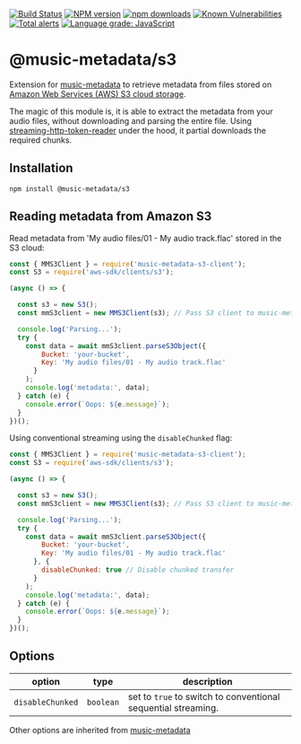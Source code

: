 [![Build Status](https://travis-ci.org/Borewit/music-metadata-s3.svg?branch=master)](https://travis-ci.org/Borewit/music-metadata-s3)
[![NPM version](https://img.shields.io/npm/v/@music-metadata/s3.svg)](https://npmjs.org/package/@music-metadata/s3)
[![npm downloads](https://img.shields.io/npm/dm/@music-metadata/s3.svg)](https://npmcharts.com/compare/streaming-http-token-reader,@music-metadata/s3?start=300)
[![Known Vulnerabilities](https://snyk.io/test/github/Borewit/music-metadata-s3/badge.svg?targetFile=package.json)](https://snyk.io/test/github/Borewit/music-metadata-s3?targetFile=package.json)
[![Total alerts](https://img.shields.io/lgtm/alerts/g/Borewit/music-metadata-s3.svg?logo=lgtm&logoWidth=18)](https://lgtm.com/projects/g/Borewit/music-metadata-s3/alerts/)
[![Language grade: JavaScript](https://img.shields.io/lgtm/grade/javascript/g/Borewit/music-metadata-s3.svg?logo=lgtm&logoWidth=18)](https://lgtm.com/projects/g/Borewit/music-metadata-s3/context:javascript)

# @music-metadata/s3
Extension for [music-metadata](https://github.com/Borewit/music-metadata) to retrieve metadata from files stored on [Amazon Web Services (AWS) S3 cloud storage](https://docs.aws.amazon.com/AmazonS3/latest/dev/Welcome.html).

The magic of this module is, it is able to extract the metadata from your audio files, without downloading and parsing the entire file.
Using [streaming-http-token-reader](https://github.com/Borewit/streaming-http-token-reader) under the hood, it partial downloads the required chunks.

## Installation
```shell script
npm install @music-metadata/s3
```

## Reading metadata from Amazon S3 

Read metadata from 'My audio files/01 - My audio track.flac' stored in the S3 cloud:
```js
const { MMS3Client } = require('music-metadata-s3-client');
const S3 = require('aws-sdk/clients/s3');

(async () => {

  const s3 = new S3();
  const mmS3client = new MMS3Client(s3); // Pass S3 client to music-metadata-S3-client

  console.log('Parsing...');
  try {
    const data = await mmS3client.parseS3Object({
        Bucket: 'your-bucket',
        Key: 'My audio files/01 - My audio track.flac'
      }
    );
    console.log('metadata:', data);
  } catch (e) {
    console.error(`Oops: ${e.message}`);
  }
})();
```

Using conventional streaming using the `disableChunked` flag:
```js
const { MMS3Client } = require('music-metadata-s3-client');
const S3 = require('aws-sdk/clients/s3');

(async () => {

  const s3 = new S3();
  const mmS3client = new MMS3Client(s3); // Pass S3 client to music-metadata-S3-client

  console.log('Parsing...');
  try {
    const data = await mmS3client.parseS3Object({
        Bucket: 'your-bucket',
        Key: 'My audio files/01 - My audio track.flac'
      }, {
        disableChunked: true // Disable chunked transfer
      }
    );
    console.log('metadata:', data);
  } catch (e) {
    console.error(`Oops: ${e.message}`);
  }
})();
```

## Options

| option           |type       |description                                                    |
|------------------|-----------|---------------------------------------------------------------|
| `disableChunked` | `boolean` | set to `true` to switch to conventional sequential streaming. |

Other options are inherited from [music-metadata](https://github.com/Borewit/music-metadata#options)
